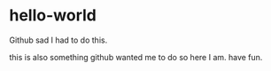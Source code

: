 # hello-world
Github sad I had to do this.

this is also something github wanted me to do so here I am. have fun.
